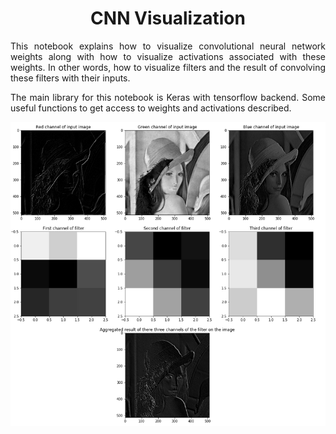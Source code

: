 # <center>CNN Visualization</center>

<p align='justify'>This notebook explains how to visualize convolutional neural network weights along with how to visualize activations associated with these weights. In other words, how to visualize filters and the result of convolving these filters with their inputs.</p>

<p align='justify'>The main library for this notebook is Keras with tensorflow backend. Some useful functions to get access to weights and activations described.</p>


!['Readme Image'](https://github.com/peeyman/cnn-visualization/blob/master/Pics/LenaAfterConv.png)

